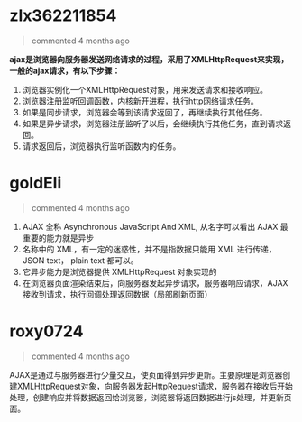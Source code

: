 
# zlx362211854 
 > commented 4 months ago 

**ajax是浏览器向服务器发送网络请求的过程，采用了XMLHttpRequest来实现，一般的ajax请求，有以下步骤：**
1. 浏览器实例化一个XMLHttpRequest对象，用来发送请求和接收响应。
2. 浏览器注册监听回调函数，内核新开进程，执行http网络请求任务。
3. 如果是同步请求，浏览器会等到该请求返回了，再继续执行其他任务。
4. 如果是异步请求，浏览器注册监听了以后，会继续执行其他任务，直到请求返回。
5. 请求返回后，浏览器执行监听函数内的任务。
# goldEli 
 > commented 4 months ago 

1. AJAX 全称 Asynchronous JavaScript And XML, 从名字可以看出 AJAX 最重要的能力就是异步
2. 名称中的 XML，有一定的迷惑性，并不是指数据只能用 XML 进行传递，JSON text， plain text 都可以。 
3. 它异步能力是浏览器提供 XMLHttpRequest 对象实现的
4. 在浏览器页面渲染结束后，向服务器发起异步请求，服务器响应请求，AJAX 接收到请求，执行回调处理返回数据（局部刷新页面）

# roxy0724 
 > commented 4 months ago 

AJAX是通过与服务器进行少量交互，使页面得到异步更新。主要原理是浏览器创建XMLHttpRequest对象，向服务器发起HttpRequest请求，服务器在接收后开始处理，创建响应并将数据返回给浏览器，浏览器将返回数据进行js处理，并更新页面。
